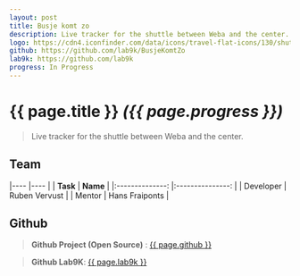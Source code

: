 ```yaml
---
layout: post
title: Busje komt zo
description: Live tracker for the shuttle between Weba and the center.
logo: https://cdn4.iconfinder.com/data/icons/travel-flat-icons/130/shuttle_bus-512.png
github: https://github.com/lab9k/BusjeKomtZo
lab9k: https://github.com/lab9k
progress: In Progress
---
```


# {{ page.title }} *({{ page.progress }})*

>Live tracker for the shuttle between Weba and the center.

## Team

|----               |----           |
|    **Task**       |       **Name**        |
|:--------------:   |:---------------:  |
| Developer     |  Ruben Vervust   |
| Mentor        | Hans Fraiponts    |

## Github

>**Github Project (Open Source)** : <a href="{{ page.github }}">{{ page.github }}</a>

>**Github Lab9K**: <a href="{{ page.lab9k }}">{{ page.lab9k }}</a>
